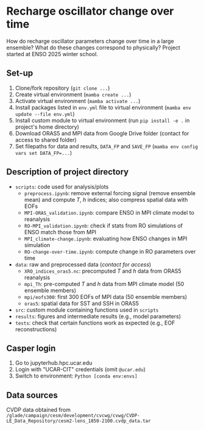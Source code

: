 # Recharge oscillator change over time
How do recharge oscillator parameters change over time in a large ensemble? What do these changes correspond to physically? Project started at ENSO 2025 winter school.

## Set-up
1. Clone/fork repository  (```git clone ...```)
2. Create virtual environment  (```mamba create ...```)
3. Activate virtual environment (```mamba activate ...```)
4. Install packages listed in ```env.yml``` file to virtual environment (```mamba env update --file env.yml```)
5. Install custom module to virtual environment (run ```pip install -e .``` in project's home directory)
6. Download ORAS5 and MPI data from Google Drive folder (contact for access to shared folder)
7. Set filepaths for data and results, ```DATA_FP``` and ```SAVE_FP``` (```mamba env config vars set DATA_FP=...```)


## Description of project directory
- ```scripts```: code used for analysis/plots
  - ```preprocess.ipynb```: remove external forcing signal (remove ensemble mean) and compute $T$, $h$ indices; also compress spatial data with EOFs
  - ```MPI-ORAS_validation.ipynb```: compare ENSO in MPI climate model to reanalysis
  - ```RO-MPI_validation.ipynb```: check if stats from RO simulations of ENSO match those from MPI
  - ```MPI_climate-change.ipynb```: evaluating how ENSO changes in MPI simulation
  - ```RO-change-over-time.ipynb```: compute change in RO parameters over time 
- ```data```: raw and preprocessed data (*contact for access*)
  - ```XRO_indices_oras5.nc```: precomputed $T$ and $h$ data from ORAS5 reanalysis
  - ```mpi_Th```: pre-computed $T$ and $h$ data from MPI climate model (50 ensemble members)
  - ```mpi/eofs300```: first 300 EOFs of MPI data (50 ensemble members)
  - ```oras5```: spatial data for SST and SSH in ORAS5
- ```src```: custom module containing functions used in ```scripts``` 
- ```results```: figures and intermediate results (e.g., model parameters)
- ```tests```: check that certain functions work as expected (e.g., EOF reconstructions)

## Casper login
1. Go to jupyterhub.hpc.ucar.edu
2. Login with "UCAR-CIT" credentials (omit ```@ucar.edu```)
3. Switch to environment: ```Python [conda env:envs]```

## Data sources
CVDP data obtained from ```/glade/campaign/cesm/development/cvcwg/cvwg/CVDP-LE_Data_Repository/cesm2-lens_1850-2100.cvdp_data.tar```
